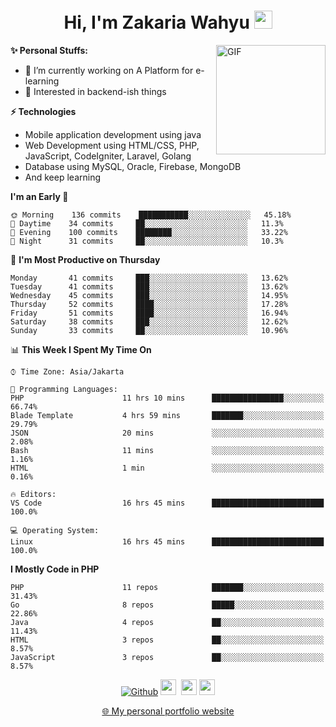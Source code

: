 <h1 align="center">Hi, I'm Zakaria Wahyu <img src="https://github.com/TheDudeThatCode/TheDudeThatCode/blob/master/Assets/Hi.gif" width="29px"></h1>

<img align="right" alt="GIF" height="175px" src="https://www.nayakapratama.co.id/wp-content/uploads/2019/07/Website-Maintenance.gif" />

**✨ Personal Stuffs:**
- 🔭 I’m currently working on A Platform for e-learning 
- 🌱 Interested in backend-ish things

**⚡ Technologies**
- Mobile application development using java
- Web Development using HTML/CSS, PHP, JavaScript, CodeIgniter, Laravel, Golang
- Database using MySQL, Oracle, Firebase, MongoDB
- And keep learning

<!--START_SECTION:waka-->
**I'm an Early 🐤** 

```text
🌞 Morning    136 commits    ███████████░░░░░░░░░░░░░░   45.18% 
🌆 Daytime    34 commits     ██░░░░░░░░░░░░░░░░░░░░░░░   11.3% 
🌃 Evening    100 commits    ████████░░░░░░░░░░░░░░░░░   33.22% 
🌙 Night      31 commits     ██░░░░░░░░░░░░░░░░░░░░░░░   10.3%

```
📅 **I'm Most Productive on Thursday** 

```text
Monday       41 commits     ███░░░░░░░░░░░░░░░░░░░░░░   13.62% 
Tuesday      41 commits     ███░░░░░░░░░░░░░░░░░░░░░░   13.62% 
Wednesday    45 commits     ███░░░░░░░░░░░░░░░░░░░░░░   14.95% 
Thursday     52 commits     ████░░░░░░░░░░░░░░░░░░░░░   17.28% 
Friday       51 commits     ████░░░░░░░░░░░░░░░░░░░░░   16.94% 
Saturday     38 commits     ███░░░░░░░░░░░░░░░░░░░░░░   12.62% 
Sunday       33 commits     ██░░░░░░░░░░░░░░░░░░░░░░░   10.96%

```


📊 **This Week I Spent My Time On** 

```text
⌚︎ Time Zone: Asia/Jakarta

💬 Programming Languages: 
PHP                      11 hrs 10 mins      ████████████████░░░░░░░░░   66.74% 
Blade Template           4 hrs 59 mins       ███████░░░░░░░░░░░░░░░░░░   29.79% 
JSON                     20 mins             ░░░░░░░░░░░░░░░░░░░░░░░░░   2.08% 
Bash                     11 mins             ░░░░░░░░░░░░░░░░░░░░░░░░░   1.16% 
HTML                     1 min               ░░░░░░░░░░░░░░░░░░░░░░░░░   0.16%

🔥 Editors: 
VS Code                  16 hrs 45 mins      █████████████████████████   100.0%

💻 Operating System: 
Linux                    16 hrs 45 mins      █████████████████████████   100.0%

```

**I Mostly Code in PHP** 

```text
PHP                      11 repos            ███████░░░░░░░░░░░░░░░░░░   31.43% 
Go                       8 repos             █████░░░░░░░░░░░░░░░░░░░░   22.86% 
Java                     4 repos             ██░░░░░░░░░░░░░░░░░░░░░░░   11.43% 
HTML                     3 repos             ██░░░░░░░░░░░░░░░░░░░░░░░   8.57% 
JavaScript               3 repos             ██░░░░░░░░░░░░░░░░░░░░░░░   8.57%

```



<!--END_SECTION:waka-->

<p align="center">
<a href="https://github.com/zakariawahyu" target="_blank"><img alt="Github" src="https://img.shields.io/badge/GitHub-%2312100E.svg?&style=for-the-badge&logo=Github&logoColor=white" /></a>
<a href="https://www.twitter.com/_zakariawahyu"><img src="https://img.shields.io/badge/twitter-%231DA1F2.svg?&style=for-the-badge&logo=twitter&logoColor=white" height=25></a> 
<a href="https://www.linkedin.com/in/zakariawahyu"><img src="https://img.shields.io/badge/linkedin-%230077B5.svg?&style=for-the-badge&logo=linkedin&logoColor=white" height=25></a> 
<a href="https://www.instagram.com/_zakariawahyu"><img src="https://img.shields.io/badge/instagram-%23E4405F.svg?&style=for-the-badge&logo=instagram&logoColor=white" height=25></a></p>
<p align="center"><a href="https://www.zakariawahyu.com">🌐 My personal portfolio website</a></p>
